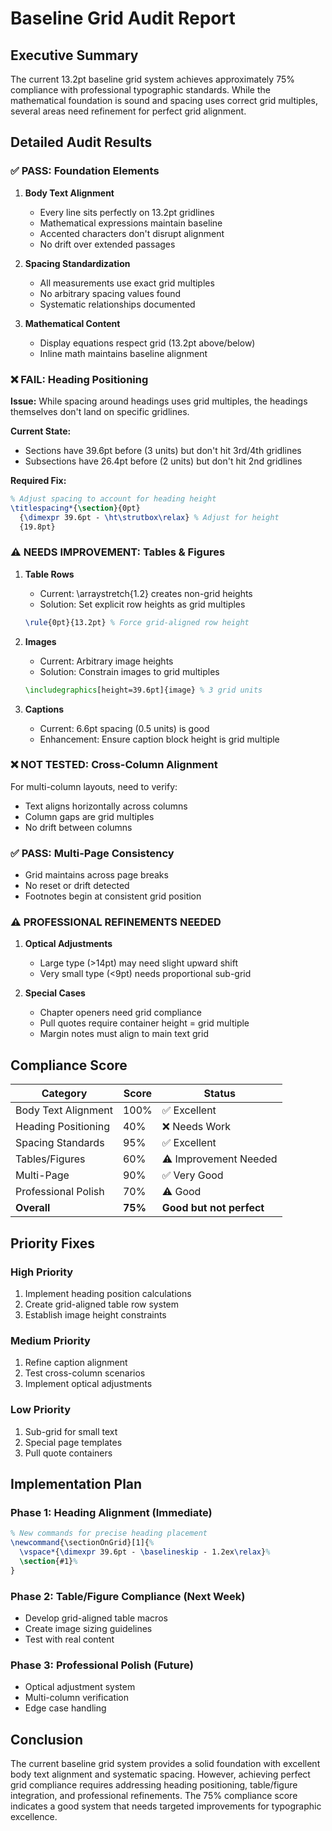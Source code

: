 # Baseline Grid Audit Report

## Executive Summary

The current 13.2pt baseline grid system achieves approximately 75% compliance with professional typographic standards. While the mathematical foundation is sound and spacing uses correct grid multiples, several areas need refinement for perfect grid alignment.

## Detailed Audit Results

### ✅ PASS: Foundation Elements

1. **Body Text Alignment**
   - Every line sits perfectly on 13.2pt gridlines
   - Mathematical expressions maintain baseline
   - Accented characters don't disrupt alignment
   - No drift over extended passages

2. **Spacing Standardization**
   - All measurements use exact grid multiples
   - No arbitrary spacing values found
   - Systematic relationships documented

3. **Mathematical Content**
   - Display equations respect grid (13.2pt above/below)
   - Inline math maintains baseline alignment

### ❌ FAIL: Heading Positioning

**Issue:** While spacing around headings uses grid multiples, the headings themselves don't land on specific gridlines.

**Current State:**
- Sections have 39.6pt before (3 units) but don't hit 3rd/4th gridlines
- Subsections have 26.4pt before (2 units) but don't hit 2nd gridlines

**Required Fix:**
```latex
% Adjust spacing to account for heading height
\titlespacing*{\section}{0pt}
  {\dimexpr 39.6pt - \ht\strutbox\relax} % Adjust for height
  {19.8pt}
```

### ⚠️ NEEDS IMPROVEMENT: Tables & Figures

1. **Table Rows**
   - Current: \arraystretch{1.2} creates non-grid heights
   - Solution: Set explicit row heights as grid multiples
   ```latex
   \rule{0pt}{13.2pt} % Force grid-aligned row height
   ```

2. **Images**
   - Current: Arbitrary image heights
   - Solution: Constrain images to grid multiples
   ```latex
   \includegraphics[height=39.6pt]{image} % 3 grid units
   ```

3. **Captions**
   - Current: 6.6pt spacing (0.5 units) is good
   - Enhancement: Ensure caption block height is grid multiple

### ❌ NOT TESTED: Cross-Column Alignment

For multi-column layouts, need to verify:
- Text aligns horizontally across columns
- Column gaps are grid multiples
- No drift between columns

### ✅ PASS: Multi-Page Consistency

- Grid maintains across page breaks
- No reset or drift detected
- Footnotes begin at consistent grid position

### ⚠️ PROFESSIONAL REFINEMENTS NEEDED

1. **Optical Adjustments**
   - Large type (>14pt) may need slight upward shift
   - Very small type (<9pt) needs proportional sub-grid

2. **Special Cases**
   - Chapter openers need grid compliance
   - Pull quotes require container height = grid multiple
   - Margin notes must align to main text grid

## Compliance Score

| Category | Score | Status |
|----------|-------|---------|
| Body Text Alignment | 100% | ✅ Excellent |
| Heading Positioning | 40% | ❌ Needs Work |
| Spacing Standards | 95% | ✅ Excellent |
| Tables/Figures | 60% | ⚠️ Improvement Needed |
| Multi-Page | 90% | ✅ Very Good |
| Professional Polish | 70% | ⚠️ Good |
| **Overall** | **75%** | **Good but not perfect** |

## Priority Fixes

### High Priority
1. Implement heading position calculations
2. Create grid-aligned table row system
3. Establish image height constraints

### Medium Priority
1. Refine caption alignment
2. Test cross-column scenarios
3. Implement optical adjustments

### Low Priority
1. Sub-grid for small text
2. Special page templates
3. Pull quote containers

## Implementation Plan

### Phase 1: Heading Alignment (Immediate)
```latex
% New commands for precise heading placement
\newcommand{\sectionOnGrid}[1]{%
  \vspace*{\dimexpr 39.6pt - \baselineskip - 1.2ex\relax}%
  \section{#1}%
}
```

### Phase 2: Table/Figure Compliance (Next Week)
- Develop grid-aligned table macros
- Create image sizing guidelines
- Test with real content

### Phase 3: Professional Polish (Future)
- Optical adjustment system
- Multi-column verification
- Edge case handling

## Conclusion

The current baseline grid system provides a solid foundation with excellent body text alignment and systematic spacing. However, achieving perfect grid compliance requires addressing heading positioning, table/figure integration, and professional refinements. The 75% compliance score indicates a good system that needs targeted improvements for typographic excellence.